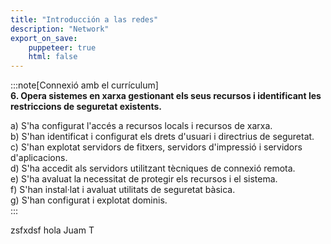 ```yaml
---
title: "Introducción a las redes"
description: "Network"
export_on_save:
    puppeteer: true
    html: false
---
```


:::note[Connexió amb el currículum]  
**6. Opera sistemes en xarxa gestionant els seus recursos i identificant les restriccions de seguretat existents.**  

a) S'ha configurat l'accés a recursos locals i recursos de xarxa.  
b) S'han identificat i configurat els drets d'usuari i directrius de seguretat.  
c) S'han explotat servidors de fitxers, servidors d'impressió i servidors d'aplicacions.  
d) S'ha accedit als servidors utilitzant tècniques de connexió remota.  
e) S'ha avaluat la necessitat de protegir els recursos i el sistema.  
f) S'han instal·lat i avaluat utilitats de seguretat bàsica.  
g) S'han configurat i explotat dominis.  
:::  

zsfxdsf
hola Juam T

